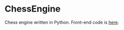 # ChessEngine

Chess engine written in Python. Front-end code is [here](https://github.com/adamore/Chess).
